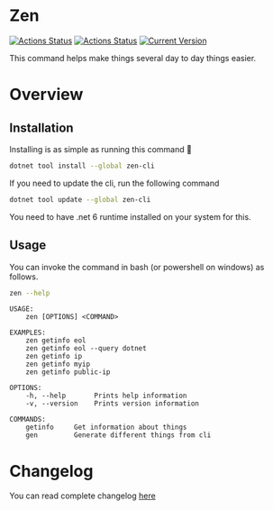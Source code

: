 # Zen
[![Actions Status](https://github.com/WajahatAliAbid/zen-cli/workflows/.NET%20Core%20Build/badge.svg?branch=main)](https://github.com/WajahatAliAbid/zen-cli/actions) [![Actions Status](https://github.com/WajahatAliAbid/zen-cli/workflows/.NET%20Core%20Publish/badge.svg)](https://github.com/WajahatAliAbid/zen-cli/actions) [![Current Version](https://img.shields.io/badge/Version-1.3.2-brightgreen?logo=nuget&labelColor=30363D)](./CHANGELOG.md#132--2022-04-19)

This command helps make things several day to day things easier.

# Overview
## Installation
Installing is as simple as running this command 🤟
```bash
dotnet tool install --global zen-cli
```
If you need to update the cli, run the following command
```bash
dotnet tool update --global zen-cli
```
You need to have .net 6 runtime installed on your system for this.

## Usage
You can invoke the command in bash (or powershell on windows) as follows.
```bash
zen --help
```

```
USAGE:
    zen [OPTIONS] <COMMAND>

EXAMPLES:
    zen getinfo eol
    zen getinfo eol --query dotnet
    zen getinfo ip
    zen getinfo myip
    zen getinfo public-ip

OPTIONS:
    -h, --help       Prints help information   
    -v, --version    Prints version information

COMMANDS:
    getinfo     Get information about things      
    gen         Generate different things from cli
```
# Changelog
You can read complete changelog [here](./CHANGELOG.md)